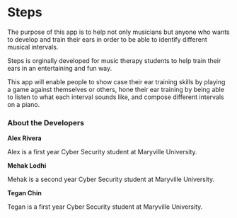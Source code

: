 # Steps


The purpose of this app is to help not only musicians but anyone who wants to develop and train their ears in order to be able to identify different musical intervals.

Steps is orginally developed for music therapy students to help train their ears in an entertaining and fun way.

This app will enable people to show case their ear training skills by playing a game against themselves or others, hone their ear training by being able to listen to what each interval sounds like, and compose different intervals on a piano.


### About the Developers

**Alex Rivera**

Alex is a first year Cyber Security student at Maryville University.


**Mehak Lodhi**

Mehak is a second year Cyber Security student at Maryville University. 


**Tegan Chin**

Tegan is a first year Cyber Security student at Maryville University.
